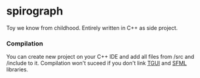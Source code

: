 # spirograph
Toy we know from childhood.
Entirely written in C++ as side project.

### Compilation
You can create new project on your C++ IDE and add all files from /src and /include to it.
Compilation won't suceed if you don't link [TGUI](https://tgui.eu/) and [SFML](https://www.sfml-dev.org/) libraries.
